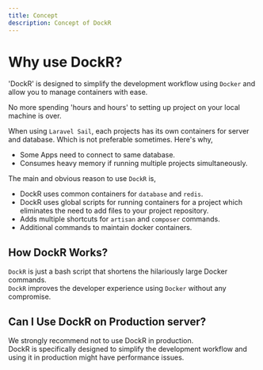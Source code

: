```yaml
---
title: Concept
description: Concept of DockR
---
```


# Why use DockR?

'DockR' is designed to simplify the development workflow using `Docker` and allow you to manage containers with ease.

No more spending 'hours and hours' to setting up project on your local machine is over.

When using `Laravel Sail`, each projects has its own containers for server and database.
Which is not preferable sometimes.
Here's why,
- Some Apps need to connect to same database.
- Consumes heavy memory if running multiple projects simultaneously.

The main and obvious reason to use `DockR` is,
- DockR uses common containers for `database` and `redis`.
- DockR uses global scripts for running containers for a project which eliminates the need to add files to your project repository.
- Adds multiple shortcuts for `artisan` and `composer` commands.
- Additional commands to maintain docker containers.

## How DockR Works?

`DockR` is just a bash script that shortens the hilariously large Docker commands.
<br>
`DockR` improves the developer experience using `Docker` without any compromise.

## Can I Use DockR on Production server?

We strongly recommend not to use DockR in production.
<br>
DockR is specifically designed to simplify the development workflow and using it in production might have performance issues.
